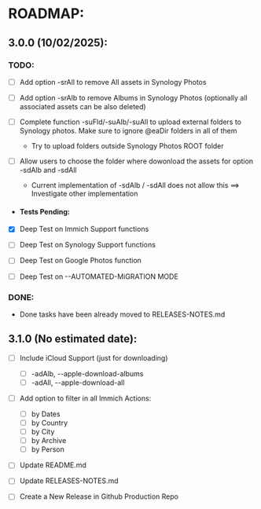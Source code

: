 # ROADMAP:

## 3.0.0 (10/02/2025):
### TODO:
- [ ] Add option -srAll to remove All assets in Synology Photos
- [ ] Add option -srAlb to remove Albums in Synology Photos (optionally all associated assets can be also deleted)

- [ ] Complete function -suFld/-suAlb/-suAll to upload external folders to Synology photos. Make sure to ignore @eaDir folders in all of them
  - Try to upload folders outside Synology Photos ROOT folder
- [ ] Allow users to choose the folder where dowonload the assets for option -sdAlb and -sdAll 
  - Current implementation of -sdAlb / -sdAll does not allow this ==> Investigate other implementation

- #### Tests Pending:
- [x] Deep Test on Immich Support functions
- [ ] Deep Test on Synology Support functions
- [ ] Deep Test on Google Photos function
- [ ] Deep Test on --AUTOMATED-MiGRATION MODE


### DONE:

- Done tasks have been already moved to RELEASES-NOTES.md

## 3.1.0 (No estimated date):
- [ ] Include iCloud Support (just for downloading)
    - [ ] -adAlb, --apple-download-albums
    - [ ] -adAll, --apple-download-all
- [ ] Add option to filter in all Immich Actions:
    - [ ] by Dates
    - [ ] by Country
    - [ ] by City
    - [ ] by Archive
    - [ ] by Person
- [ ] Update README.md
- [ ] Update RELEASES-NOTES.md
- [ ] Create a New Release in Github Production Repo



